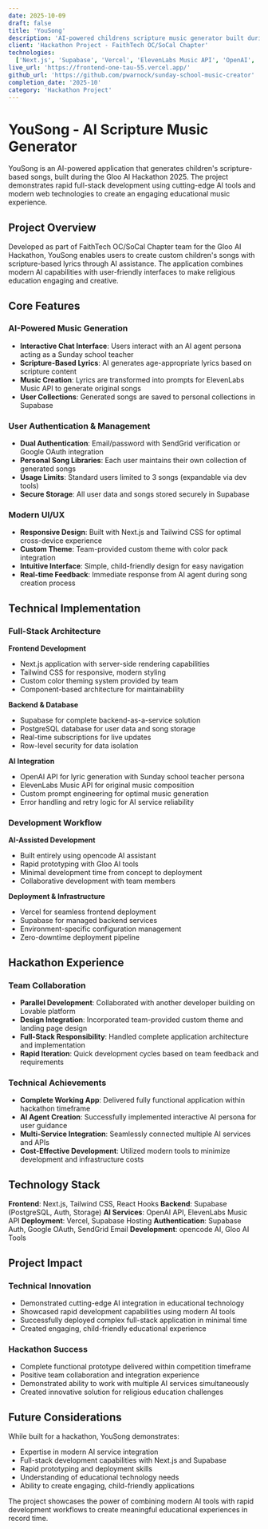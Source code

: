 ```yaml
---
date: 2025-10-09
draft: false
title: 'YouSong'
description: 'AI-powered childrens scripture music generator built during hackathon, featuring full-stack development with modern AI tools and rapid deployment.'
client: 'Hackathon Project - FaithTech OC/SoCal Chapter'
technologies:
  ['Next.js', 'Supabase', 'Vercel', 'ElevenLabs Music API', 'OpenAI', 'SendGrid', 'Tailwind CSS']
live_url: 'https://frontend-one-tau-55.vercel.app/'
github_url: 'https://github.com/pwarnock/sunday-school-music-creator'
completion_date: '2025-10'
category: 'Hackathon Project'
---
```


# YouSong - AI Scripture Music Generator

YouSong is an AI-powered application that generates children's scripture-based songs, built during the Gloo AI Hackathon 2025. The project demonstrates rapid full-stack development using cutting-edge AI tools and modern web technologies to create an engaging educational music experience.

## Project Overview

Developed as part of FaithTech OC/SoCal Chapter team for the Gloo AI Hackathon, YouSong enables users to create custom children's songs with scripture-based lyrics through AI assistance. The application combines modern AI capabilities with user-friendly interfaces to make religious education engaging and creative.

## Core Features

### AI-Powered Music Generation

- **Interactive Chat Interface**: Users interact with an AI agent persona acting as a Sunday school teacher
- **Scripture-Based Lyrics**: AI generates age-appropriate lyrics based on scripture content
- **Music Creation**: Lyrics are transformed into prompts for ElevenLabs Music API to generate original songs
- **User Collections**: Generated songs are saved to personal collections in Supabase

### User Authentication & Management

- **Dual Authentication**: Email/password with SendGrid verification or Google OAuth integration
- **Personal Song Libraries**: Each user maintains their own collection of generated songs
- **Usage Limits**: Standard users limited to 3 songs (expandable via dev tools)
- **Secure Storage**: All user data and songs stored securely in Supabase

### Modern UI/UX

- **Responsive Design**: Built with Next.js and Tailwind CSS for optimal cross-device experience
- **Custom Theme**: Team-provided custom theme with color pack integration
- **Intuitive Interface**: Simple, child-friendly design for easy navigation
- **Real-time Feedback**: Immediate response from AI agent during song creation process

## Technical Implementation

### Full-Stack Architecture

**Frontend Development**

- Next.js application with server-side rendering capabilities
- Tailwind CSS for responsive, modern styling
- Custom color theming system provided by team
- Component-based architecture for maintainability

**Backend & Database**

- Supabase for complete backend-as-a-service solution
- PostgreSQL database for user data and song storage
- Real-time subscriptions for live updates
- Row-level security for data isolation

**AI Integration**

- OpenAI API for lyric generation with Sunday school teacher persona
- ElevenLabs Music API for original music composition
- Custom prompt engineering for optimal music generation
- Error handling and retry logic for AI service reliability

### Development Workflow

**AI-Assisted Development**

- Built entirely using opencode AI assistant
- Rapid prototyping with Gloo AI tools
- Minimal development time from concept to deployment
- Collaborative development with team members

**Deployment & Infrastructure**

- Vercel for seamless frontend deployment
- Supabase for managed backend services
- Environment-specific configuration management
- Zero-downtime deployment pipeline

## Hackathon Experience

### Team Collaboration

- **Parallel Development**: Collaborated with another developer building on Lovable platform
- **Design Integration**: Incorporated team-provided custom theme and landing page design
- **Full-Stack Responsibility**: Handled complete application architecture and implementation
- **Rapid Iteration**: Quick development cycles based on team feedback and requirements

### Technical Achievements

- **Complete Working App**: Delivered fully functional application within hackathon timeframe
- **AI Agent Creation**: Successfully implemented interactive AI persona for user guidance
- **Multi-Service Integration**: Seamlessly connected multiple AI services and APIs
- **Cost-Effective Development**: Utilized modern tools to minimize development and infrastructure costs

## Technology Stack

**Frontend**: Next.js, Tailwind CSS, React Hooks
**Backend**: Supabase (PostgreSQL, Auth, Storage)
**AI Services**: OpenAI API, ElevenLabs Music API
**Deployment**: Vercel, Supabase Hosting
**Authentication**: Supabase Auth, Google OAuth, SendGrid Email
**Development**: opencode AI, Gloo AI Tools

## Project Impact

### Technical Innovation

- Demonstrated cutting-edge AI integration in educational technology
- Showcased rapid development capabilities using modern AI tools
- Successfully deployed complex full-stack application in minimal time
- Created engaging, child-friendly educational experience

### Hackathon Success

- Complete functional prototype delivered within competition timeframe
- Positive team collaboration and integration experience
- Demonstrated ability to work with multiple AI services simultaneously
- Created innovative solution for religious education challenges

## Future Considerations

While built for a hackathon, YouSong demonstrates:

- Expertise in modern AI service integration
- Full-stack development capabilities with Next.js and Supabase
- Rapid prototyping and deployment skills
- Understanding of educational technology needs
- Ability to create engaging, child-friendly applications

The project showcases the power of combining modern AI tools with rapid development workflows to create meaningful educational experiences in record time.
